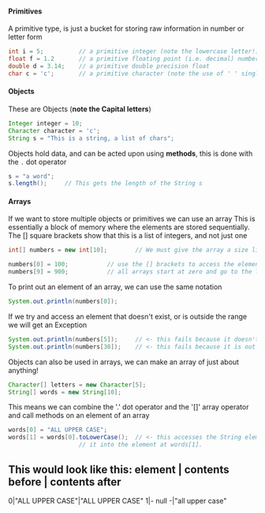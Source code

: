 #### Primitives
A primitive type, is just a bucket for storing raw information in number or letter form
```java
int i = 5;  		// a primitive integer (note the lowercase letter!)
float f = 1.2		// a primitive floating point (i.e. decimal) number
double d = 3.14;	// a primitive double precision float
char c = 'c';  		// a primitive character (note the use of ' ' single quotes)
```

#### Objects
These are Objects (**note the Capital letters**)
```java  
Integer integer = 10;
Character character = 'c';	
String s = "This is a string, a list of chars";
```

Objects hold data, and can be acted upon using **methods**, this is done with the `.` dot operator
```java		
s = "a word";
s.length();		// This gets the length of the String s
```

#### Arrays
If we want to store multiple objects or primitives we can use an array
This is essentially a block of memory where the elements are stored sequentially.
The [] square brackets show that this is a list of integers, and not just one
```java
int[] numbers = new int[10];		// We must give the array a size limit when we make a new array

numbers[0] = 100;			// use the [] brackets to access the element's value
numbers[9] = 900;			// all arrays start at zero and go to the length -1
```
To print out an element of an array, we can use the same notation
```java		
System.out.println(numbers[0]);
```
If we try and access an element that doesn't exist, or is outside the range we will get an Exception
```java		
System.out.println(numbers[5]);		// <- this fails because it doesn't exist
System.out.println(numbers[30]);	// <- this fails because it is out of range
```

Objects can also be used in arrays, we can make an array of just about anything!
```java
Character[] letters = new Character[5];
String[] words = new String[10];
```
This means we can combine the '.' dot operator and the '[]' array operator and call methods on an element of an array
```java	
words[0] = "ALL UPPER CASE";
words[1] = words[0].toLowerCase();	// <- this accesses the String element at words[0] and makes it lower case, before putting 
					// it into the element at words[1].  
```
This would look like this:
element	| contents before | contents after
------------------------------------------
0|"ALL UPPER CASE"|"ALL UPPER CASE"
1|- null -|"all upper case"
